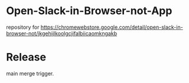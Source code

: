 # Open-Slack-in-Browser-not-App
repository for 
https://chromewebstore.google.com/detail/open-slack-in-browser-not/jkgehijlkoolgcjifalbiicaomkngakb

# Release
main merge trigger.